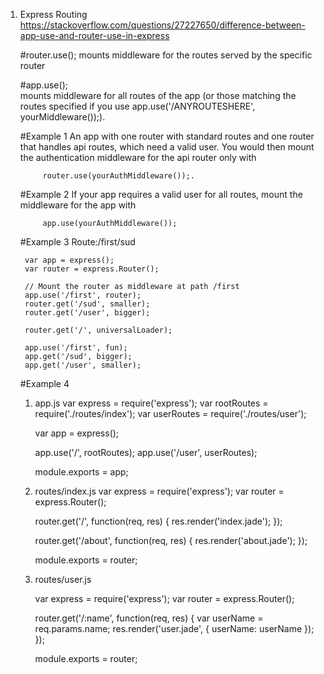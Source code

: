 

1. Express Routing https://stackoverflow.com/questions/27227650/difference-between-app-use-and-router-use-in-express

    #router.use(); 
        mounts middleware for the routes served by the specific router

    #app.use();  
        mounts middleware for all routes of the app (or those matching the routes specified
        if you use app.use('/ANYROUTESHERE', yourMiddleware());).

    #Example 1
        An app with one router with standard routes and one router that handles api routes, which need a valid user.
        You would then mount the authentication middleware for the api router only with 
            
            router.use(yourAuthMiddleware());.
            
    #Example 2
        If your app requires a valid user for all routes, mount the middleware for the app with 
        
            app.use(yourAuthMiddleware());
    
    #Example 3
        Route:/first/sud
        
        var app = express();
        var router = express.Router();

        // Mount the router as middleware at path /first
        app.use('/first', router); 
        router.get('/sud', smaller);
        router.get('/user', bigger);

        router.get('/', universalLoader);

        app.use('/first', fun);
        app.get('/sud', bigger);
        app.get('/user', smaller);

    #Example 4
    
    1. app.js
        var express = require('express');
        var rootRoutes = require('./routes/index');
        var userRoutes = require('./routes/user');

        var app = express();

        app.use('/', rootRoutes);
        app.use('/user', userRoutes);

        module.exports = app;


    2. routes/index.js
        var express = require('express');
        var router = express.Router();

        router.get('/', function(req, res) {
        res.render('index.jade');
        });

        router.get('/about', function(req, res) {
        res.render('about.jade');
        });

        module.exports = router;

     3. routes/user.js
        
        var express = require('express');
        var router = express.Router();

        router.get('/:name', function(req, res) {
        var userName = req.params.name;
        res.render('user.jade', {
            userName: userName
        });
        });

        module.exports = router;